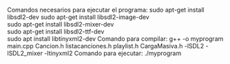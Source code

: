 Comandos necesarios para ejecutar el programa: 
sudo apt-get install libsdl2-dev
sudo apt-get install libsdl2-image-dev  
sudo apt-get install libsdl2-mixer-dev  
sudo apt-get install libsdl2-ttf-dev  
sudo apt install libtinyxml2-dev 
Comando para compilar: 
g++ -o myprogram main.cpp Cancion.h listacanciones.h playlist.h CargaMasiva.h -lSDL2 -lSDL2_mixer -ltinyxml2
Comando para ejecutar:
./myprogram